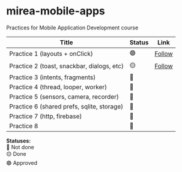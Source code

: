 # mirea-mobile-apps
Practices for Mobile Application Development course

Title            | Status | Link
--------------------|--------|--------
Practice 1 (layouts + onClick)          |   🟢  | [Follow](https://github.com/vladimirk33/mirea-mobile-apps/tree/feat/practice-1)
Practice 2 (toast, snackbar, dialogs, etc)          |   🟡  | [Follow](https://github.com/vladimirkatenin/mirea-mobile-apps/tree/feat/practice-2)
Practice 3 (intents, fragments)          |   🔴  |
Practice 4 (thread, looper, worker)           |   🔴  |
Practice 5 (sensors, camera, recorder)          |   🔴  |
Practice 6 (shared prefs, sqlite, storage)          |   🔴  |
Practice 7 (http, firebase)           |   🔴  |
Practice 8            |   🔴  |

**Statuses:** <br>
🔴 Not done <br>
🟡 Done <br>
🟢 Approved <br>
